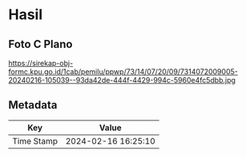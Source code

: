 # Hasil

## Foto C Plano

https://sirekap-obj-formc.kpu.go.id/1cab/pemilu/ppwp/73/14/07/20/09/7314072009005-20240216-105039--93da42de-444f-4429-994c-5960e4fc5dbb.jpg


## Metadata

| Key        | Value               |
| ---------- | ------------------- |
| Time Stamp | 2024-02-16 16:25:10 |



